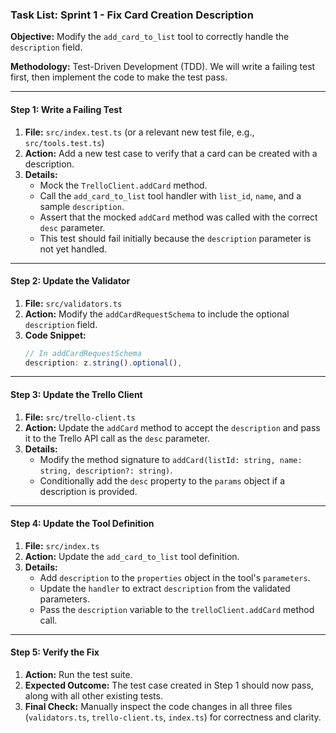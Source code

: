 ### Task List: Sprint 1 - Fix Card Creation Description

**Objective:** Modify the `add_card_to_list` tool to correctly handle the `description` field.

**Methodology:** Test-Driven Development (TDD). We will write a failing test first, then implement the code to make the test pass.

---

#### **Step 1: Write a Failing Test**

1.  **File:** `src/index.test.ts` (or a relevant new test file, e.g., `src/tools.test.ts`)
2.  **Action:** Add a new test case to verify that a card can be created with a description.
3.  **Details:**
    *   Mock the `TrelloClient.addCard` method.
    *   Call the `add_card_to_list` tool handler with `list_id`, `name`, and a sample `description`.
    *   Assert that the mocked `addCard` method was called with the correct `desc` parameter.
    *   This test should fail initially because the `description` parameter is not yet handled.

---

#### **Step 2: Update the Validator**

1.  **File:** `src/validators.ts`
2.  **Action:** Modify the `addCardRequestSchema` to include the optional `description` field.
3.  **Code Snippet:**
    ```typescript
    // In addCardRequestSchema
    description: z.string().optional(),
    ```

---

#### **Step 3: Update the Trello Client**

1.  **File:** `src/trello-client.ts`
2.  **Action:** Update the `addCard` method to accept the `description` and pass it to the Trello API call as the `desc` parameter.
3.  **Details:**
    *   Modify the method signature to `addCard(listId: string, name: string, description?: string)`.
    *   Conditionally add the `desc` property to the `params` object if a description is provided.

---

#### **Step 4: Update the Tool Definition**

1.  **File:** `src/index.ts`
2.  **Action:** Update the `add_card_to_list` tool definition.
3.  **Details:**
    *   Add `description` to the `properties` object in the tool's `parameters`.
    *   Update the `handler` to extract `description` from the validated parameters.
    *   Pass the `description` variable to the `trelloClient.addCard` method call.

---

#### **Step 5: Verify the Fix**

1.  **Action:** Run the test suite.
2.  **Expected Outcome:** The test case created in Step 1 should now pass, along with all other existing tests.
3.  **Final Check:** Manually inspect the code changes in all three files (`validators.ts`, `trello-client.ts`, `index.ts`) for correctness and clarity.
